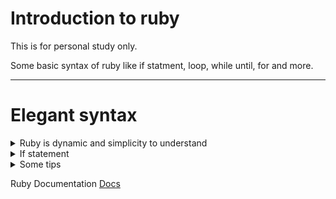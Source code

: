 # Introduction to ruby 

This is for personal study only.  

Some basic syntax of ruby like if statment, loop, while until, for and more.  

---  
# Elegant syntax 

<details>

<summary>Ruby is dynamic and simplicity to understand</summary>

Things like simple queue range built-in function 


`for n in 1..10 do; puts n; end`  


Or in a variable.  

`x = 1..10`  


</details>

<details>
<summary>If statement</summary>

If in ruby is more simple that its looks like


</details>

<details>

<summary>Some tips</summary>

ruby has a lot of built-in methods like to\_i.  
`input = gets;  
puts input.chomp.to\_i + " is now a number int";`  
  
chomp is to remove '\n' in the input.  
  
to\_i is to transform in integer.  

</details>


Ruby Documentation [Docs](https://www.ruby-lang.org/pt/documentation/)
